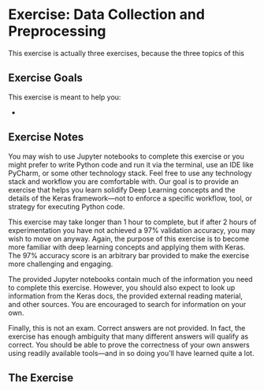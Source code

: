 # Exercise: Data Collection and Preprocessing

This exercise is actually three exercises, because the three topics of this

## Exercise Goals

This exercise is meant to help you:

* 

## Exercise Notes

You may wish to use Jupyter notebooks to complete this exercise or you might prefer to write Python code and run it via the terminal, use an IDE like PyCharm, or some other technology stack. Feel free to use any technology stack and workflow you are comfortable with. Our goal is to provide an exercise that helps you learn solidify Deep Learning concepts and the details of the Keras framework—not to enforce a specific workflow, tool, or strategy for executing Python code.

This exercise may take longer than 1 hour to complete, but if after 2 hours of experimentation you have not achieved a 97% validation accuracy, you may wish to move on anyway. Again, the purpose of this exercise is to become more familiar with deep learning concepts and applying them with Keras. The 97% accuracy score is an arbitrary bar provided to make the exercise more challenging and engaging.

The provided Jupyter notebooks contain much of the information you need to complete this exercise. However, you should also expect to look up information from the Keras docs, the provided external reading material, and other sources. You are encouraged to search for information on your own.

Finally, this is not an exam. Correct answers are not provided. In fact, the exercise has enough ambiguity that many different answers will qualify as correct. You should be able to prove the correctness of your own answers using readily available tools—and in so doing you'll have learned quite a lot.

## The Exercise
